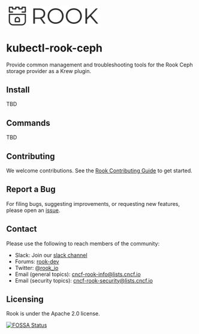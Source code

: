 <img alt="Rook" src="media/logo.svg" width="50%" height="50%">

# kubectl-rook-ceph

Provide common management and troubleshooting tools for the Rook Ceph storage provider as a Krew plugin.

## Install

TBD

## Commands

TBD

## Contributing

We welcome contributions. See the [Rook Contributing Guide](https://github.com/rook/rook/blob/master/CONTRIBUTING.md) to get started.

## Report a Bug

For filing bugs, suggesting improvements, or requesting new features, please open an [issue](https://github.com/rook/kubectl-rook-ceph/issues).

## Contact

Please use the following to reach members of the community:

- Slack: Join our [slack channel](https://slack.rook.io)
- Forums: [rook-dev](https://groups.google.com/forum/#!forum/rook-dev)
- Twitter: [@rook_io](https://twitter.com/rook_io)
- Email (general topics): [cncf-rook-info@lists.cncf.io](mailto:cncf-rook-info@lists.cncf.io)
- Email (security topics): [cncf-rook-security@lists.cncf.io](mailto:cncf-rook-security@lists.cncf.io)

## Licensing

Rook is under the Apache 2.0 license.

[![FOSSA Status](https://app.fossa.io/api/projects/git%2Bgithub.com%2Frook%2Frook.svg?type=large)](https://app.fossa.io/projects/git%2Bgithub.com%2Frook%2Frook?ref=badge_large)
